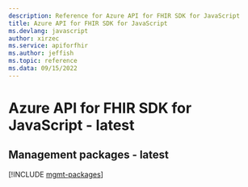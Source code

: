 ```yaml
---
description: Reference for Azure API for FHIR SDK for JavaScript
title: Azure API for FHIR SDK for JavaScript
ms.devlang: javascript
author: xirzec
ms.service: apiforfhir
ms.author: jeffish
ms.topic: reference
ms.data: 09/15/2022
---
```

# Azure API for FHIR SDK for JavaScript - latest

## Management packages - latest
[!INCLUDE [mgmt-packages](api-for-fhir-mgmt-index.md)]